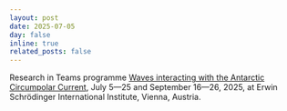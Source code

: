 ```yaml
---
layout: post
date: 2025-07-05
day: false
inline: true
related_posts: false
---
```


Research in Teams programme <a href="https://www.esi.ac.at/events/e573/">Waves interacting with the Antarctic Circumpolar Current</a>, July 5&mdash;25 and September 16&mdash;26, 2025, at Erwin Schrödinger International Institute, Vienna, Austria.
